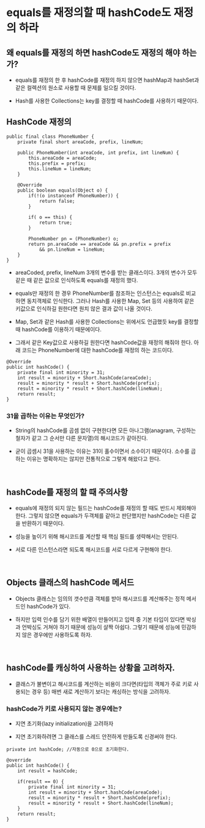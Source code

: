 <h1>equals를 재정의할 때 hashCode도 재정의 하라</h1>

<h2>왜 equals를 재정의 하면 hashCode도 재정의 해야 하는가?</h2>

- equals를 재정의 한 후 hashCode를 재정의 하지 않으면 hashMap과 hashSet과 같은 컬렉션의 원소로 사용할 때 문제를 일으킬 것이다.

- Hash를 사용한 Collections는 key를 결정할 때 hashCode를 사용하기 때문이다.

<h2>HashCode 재정의</h2>

```
public final class PhoneNumber {
    private final short areaCode, prefix, lineNum;

    public PhoneNumber(int areaCode, int prefix, int lineNum) {
        this.areaCode = areaCode;
        this.prefix = prefix;
        this.lineNum = lineNum;
    }

    @Override
    public boolean equals(Object o) {
        if(!(o instanceof PhoneNumber)) {
            return false;
        }

        if( o == this) {
            return true;
        }

        PhoneNumber pn = (PhoneNumber) o;
        return pn.areaCode == areaCode && pn.prefix = prefix
            && pn.lineNum = lineNum;
    }
}
```

- areaCoded, prefix, lineNum 3개의 변수를 받는 클래스이다. 3개의 변수가 모두 같은 때 같은 값으로 인식하도록 equals를 재정의 했다.

- equals만 재정의 한 경우 PhoneNumber를 참조하는 인스턴스는 equals로 비교하면 동치객체로 인식한다. 그러나 Hash를 사용한 Map, Set 등의 사용하여 같은 키값으로 인식하길 원한다면 원치 않은 결과 값이 나올 것이다.

- Map, Set과 같은 Hash를 사용한 Collections는 위에서도 언급했듯 key를 결정할때 hashCode를 이용하기 때문에이다.

- 그래서 같은 Key값으로 사용하길 원한다면 hashCode값을 재정의 해줘야 한다. 아래 코드는 PhoneNumber에 대한 hashCode를 재정의 하는 코드이다.

```
@Override
public int hashCode() {
    private final int minority = 31;
    int result = minority + Short.hashCode(areaCode);
    result = minority * result + Short.hashCode(prefix);
    result = minority * result + Short.hashCode(lineNum);
    return result;
}
```

<h3>31을 곱하는 이유는 무엇인가?</h3>

- String의 hashCode를 곱셈 없이 구현한다면 모든 아나그램(anagram, 구성하는 철자가 같고 그 순서만 다른 문자열)의 해시코드가 같아진다.

- 굳이 곱셈시 31을 사용하는 이유는 31이 홀수이면서 소수이기 때문이다. 소수를 곱하는 이유는 명확하지는 않지만 전통적으로 그렇게 해왔다고 한다.

<br>

<h2>hashCode를 재정의 할 때 주의사항</h2>

- equals에 재정의 되지 않는 필드는 hashCode를 재정의 할 때도 반드시 제외해야 한다. 그렇지 않으면 equals가 두객체를 같아고 판단했지만 hashCode는 다른 값을 반환하기 때문이다.

- 성능을 높이기 위해 해시코드를 계산할 때 핵심 필드를 생략해서는 안된다.

- 서로 다른 인스턴스라면 되도록 해시코드를 서로 다르게 구현해야 한다.

<br>

<h2>Objects 클래스의 hashCode 메서드</h2>

- Objects 클래스는 임의의 갯수만큼 객체를 받아 해시코드를 계산해주는 정적 메서드인 hashCode가 있다.

- 하지만 입력 인수를 담기 위한 배열이 만들어지고 입력 중 기본 타입이 있다면 박싱과 언박싱도 거쳐야 하기 때문에 성능이 살짝 아쉽다. 그렇기 때문에 성능에 민감하지 않은 경우에만 사용하도록 하자.

<br>

<h2>hashCode를 캐싱하여 사용하는 상황을 고려하자.</h2>

- 클래스가 불변이고 해시코드를 계산하는 비용이 크다면(타입의 객체가 주로 키로 사용되는 경우 등) 매번 새로 계산하기 보다는 캐싱하는 방식을 고려하자.

<h3>hashCode가 키로 사용되지 않는 경우에는?</h3>

- 지연 초기화(lazy initialization)을 고려하자

- 지연 초기화하려면 그 클래스를 스레드 안전하게 만들도록 신경써야 한다.

```
private int hashCode; //자동으로 0으로 초기화한다.

@override
public int hashCode() {
    int result = hashCode;

    if(result == 0) {
        private final int minority = 31;
        int result = minority + Short.hashCode(areaCode);
        result = minority * result + Short.hashCode(prefix);
        result = minority * result + Short.hashCode(lineNum);
    }
    return result;
}
```
